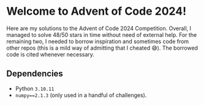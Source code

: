 # Welcome to Advent of Code 2024!

Here are my solutions to the Advent of Code 2024 Competition. Overall, I managed to solve 48/50 stars in time without need of external help. For the remaining two, I needed to borrow inspiration and sometimes code from other repos (this is a mild way of admitting that I cheated :sweat_smile:). The borrowed code is cited whenever necessary.

## Dependencies
- Python `3.10.11`
- `numpy==2.1.3` (only used in a handful of challenges).